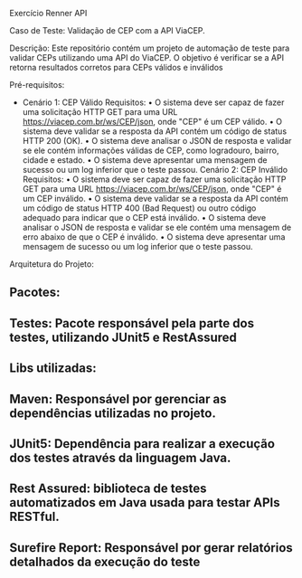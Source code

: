 Exercício Renner API

Caso de Teste: Validação de CEP com a API ViaCEP.

Descrição: Este repositório contém um projeto de automação de teste para validar CEPs utilizando uma API do ViaCEP.
O objetivo é verificar se a API retorna resultados corretos para CEPs válidos e inválidos

Pré-requisitos:

- Cenário 1: CEP Válido
  Requisitos:
  •	O sistema deve ser capaz de fazer uma solicitação HTTP GET para uma URL https://viacep.com.br/ws/CEP/json, onde "CEP" é um CEP válido.
  •	O sistema deve validar se a resposta da API contém um código de status HTTP 200 (OK).
  •	O sistema deve analisar o JSON de resposta e validar se ele contém informações válidas de CEP, como logradouro, bairro, cidade e estado.
  •	O sistema deve apresentar uma mensagem de sucesso ou um log inferior que o teste passou.
  Cenário 2: CEP Inválido
  Requisitos:
  •	O sistema deve ser capaz de fazer uma solicitação HTTP GET para uma URL https://viacep.com.br/ws/CEP/json, onde "CEP" é um CEP inválido.
  •	O sistema deve validar se a resposta da API contém um código de status HTTP 400 (Bad Request) ou outro código adequado para indicar que o CEP está inválido.
  •	O sistema deve analisar o JSON de resposta e validar se ele contém uma mensagem de erro abaixo de que o CEP é inválido.
  •	O sistema deve apresentar uma mensagem de sucesso ou um log inferior que o teste passou.

Arquitetura do Projeto:

Pacotes:
----------------------------------------------------------------
Testes: Pacote responsável pela parte dos testes, utilizando JUnit5 e RestAssured
----------------------------------------------------------------

Libs utilizadas:
----------------------------------------------------------------
Maven: Responsável por gerenciar as dependências utilizadas no projeto.
----------------------------------------------------------------
JUnit5: Dependência para realizar a execução dos testes através da linguagem Java.
----------------------------------------------------------------
Rest Assured: biblioteca de testes automatizados em Java usada para testar APIs RESTful.
----------------------------------------------------------------
Surefire Report: Responsável por gerar relatórios detalhados da execução do teste
----------------------------------------------------------------